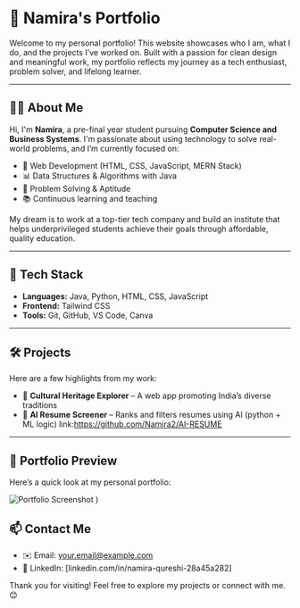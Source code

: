 # 🌟 Namira's Portfolio

Welcome to my personal portfolio! This website showcases who I am, what I do, and the projects I’ve worked on. Built with a passion for clean design and meaningful work, my portfolio reflects my journey as a tech enthusiast, problem solver, and lifelong learner.

---

## 👩‍💻 About Me

Hi, I'm **Namira**, a pre-final year student pursuing **Computer Science and Business Systems**. I'm passionate about using technology to solve real-world problems, and I’m currently focused on:

- 🔧 Web Development (HTML, CSS, JavaScript, MERN Stack)
- 📊 Data Structures & Algorithms with Java
- 🧠 Problem Solving & Aptitude
- 📚 Continuous learning and teaching

My dream is to work at a top-tier tech company and build an institute that helps underprivileged students achieve their goals through affordable, quality education.

---

## 🚀 Tech Stack

- **Languages:** Java, Python, HTML, CSS, JavaScript  
- **Frontend:**   Tailwind CSS    
- **Tools:** Git, GitHub, VS Code, Canva

---

## 🛠️ Projects

Here are a few highlights from my work:

- 🔹 **Cultural Heritage Explorer** – A web app promoting India’s diverse traditions  
- 🔹 **AI Resume Screener** – Ranks and filters resumes using AI (python + ML logic)
 link:https://github.com/Namira2/AI-RESUME

---
## 📸 Portfolio Preview

Here’s a quick look at my personal portfolio:

![Portfolio Screenshot](./assets/scr1.png)
)


## 📫 Contact Me

- ✉️ Email: your.email@example.com  
- 💼 LinkedIn: [linkedin.com/in/namira-qureshi-28a45a282]  




Thank you for visiting! Feel free to explore my projects or connect with me. 😊
